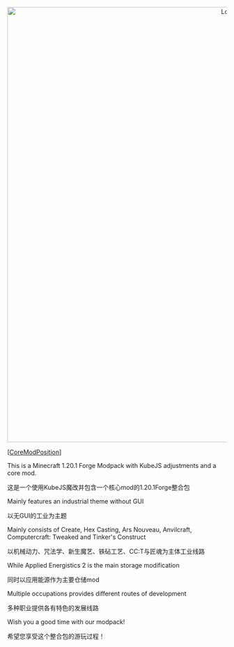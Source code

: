 <p align="center"><img src="./title/title.png" alt="Logo" width="1000"></p>

[[CoreModPosition](https://github.com/VechniMetel/IndustrialCastingCore)]

This is a Minecraft 1.20.1 Forge Modpack with KubeJS adjustments and a core mod.

这是一个使用KubeJS魔改并包含一个核心mod的1.20.1Forge整合包

Mainly features an industrial theme without GUI

以无GUI的工业为主题

Mainly consists of Create, Hex Casting, Ars Nouveau, Anvilcraft, Computercraft: Tweaked and Tinker's Construct

以机械动力、咒法学、新生魔艺、铁砧工艺、CC:T与匠魂为主体工业线路

While Applied Energistics 2 is the main storage modification

同时以应用能源作为主要仓储mod

Multiple occupations provides different routes of development

多种职业提供各有特色的发展线路

Wish you a good time with our modpack!

希望您享受这个整合包的游玩过程！
